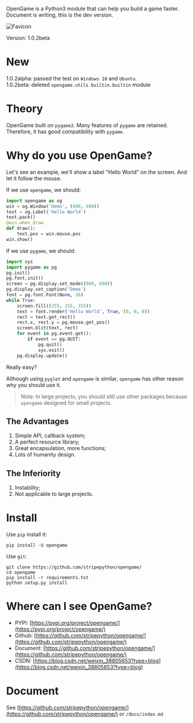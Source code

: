 OpenGame is a Python3 module that can help you build a game faster.  
Document is writing, this is the dev version.

![Favicon](https://article.biliimg.com/bfs/article/8393f6fcdd2ac4e5d9eaaba6fc6dee3b1fd10bcb.png)

Version: 1.0.2beta

# New
1.0.2alpha: passed the test on `Windows 10` and `Ubuntu`.      
1.0.2beta: deleted `opengame.utils.builtin.builtin` module

# Theory
OpenGame built on `pygame2`. Many features of `pygame` are retained.   
Therefore, it has good compatibility with `pygame`.

# Why do you use OpenGame?
Let's see an example, we'll show a label "Hello World" on the screen. And let it follow the mouse.

If we use `opengame`, we should:
```python
import opengame as og
win = og.Window('Demo', (800, 600))
text = og.Label('Hello World')
text.pack()
@win.when_draw
def draw():
    text.pos = win.mouse.pos
win.show()
```

If we use `pygame`, we should:
```python
import sys
import pygame as pg
pg.init()
pg.font.init()
screen = pg.display.set_mode((800, 600))
pg.display.set_caption('Demo')
font = pg.font.Font(None, 26)
while True:
    screen.fill((255, 255, 255))
    text = font.render('Hello World', True, (0, 0, 0))
    rect = text.get_rect()
    rect.x, rect.y = pg.mouse.get_pos()
    screen.blit(text, rect)
    for event in pg.event.get():
        if event == pg.QUIT:
            pg.quit()
            sys.exit()
    pg.display.update()
```

Really easy?

Although using `pyglet` and `opengame` is similar, `opengame` has other reason why you should use it.  
> Note: In large projects, you should still use other packages because `opengame` designed for small projects.

## The Advantages
1. Simple API, callback system;
2. A perfect resource library;
3. Great encapsulation, more functions;
4. Lots of humanity design.

## The Inferiority
1. Instability;
2. Not applicable to large projects.

# Install
Use `pip` install it:
```shell
pip install -U opengame
```
Use `git`:
```shell
git clone https://github.com/stripepython/opengame/
cd opengame
pip install -r requirements.txt
python setup.py install
```

# Where can I see OpenGame?
- PYPI: [https://pypi.org/project/opengame/](https://pypi.org/project/opengame/)
- Github: [https://github.com/stripepython/opengame/](https://github.com/stripepython/opengame/)
- Document: [https://github.com/stripepython/opengame/](https://github.com/stripepython/opengame/)
- CSDN: [https://blog.csdn.net/weixin_38805653?type=blog](https://blog.csdn.net/weixin_38805653?type=blog)

# Document
See [https://github.com/stripepython/opengame/](https://github.com/stripepython/opengame/) or `/docs/index.md`

